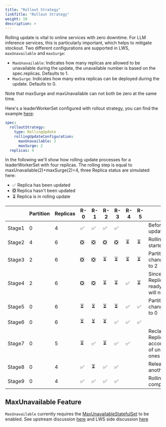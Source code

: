 ```yaml
---
title: "Rollout Strategy"
linkTitle: "Rollout Strategy"
weight: 10
description: >
---
```


Rolling update is vital to online services with zero downtime. For LLM inference services, this is particularly important, which helps to mitigate stockout. Two different configurations are supported in LWS, `maxUnavailable` and `maxSurge`:

- `MaxUnavailable`: Indicates how many replicas are allowed to be unavailable during the update, the unavailable number is based on the spec.replicas. Defaults to 1.
- `MaxSurge`: Indicates how many extra replicas can be deployed during the update. Defaults to 0.

Note that maxSurge and maxUnavailable can not both be zero at the same time.

Here's a leaderWorkerSet configured with rollout strategy, you can find the example [here](lws-rollout-strategy.yaml):

```yaml
spec:
  rolloutStrategy:
    type: RollingUpdate
    rollingUpdateConfiguration:
      maxUnavailable: 2
      maxSurge: 2
  replicas: 4
```

In the following we'll show how rolling update processes for a leaderWorkerSet with four replicas. The rolling step is equal to maxUnavailable(2)+maxSurge(2)=4, three Replica status are simulated here:

- ✅ Replica has been updated
- ❎ Replica hasn't been updated
- ⏳ Replica is in rolling update

|      | Partition | Replicas | R-0 |  R-1 | R-2 | R-3 | R-4 | R-5 | Note |
| ----------- | ----------- | ----------- | ----------- | ----------- | ----------- | ----------- | ----------- | ----------- | ----------- |
| Stage1      | 0 | 4 |  ✅   |  ✅ | ✅ | ✅ |  |  | Before rolling update |
| Stage2   | 4 | 6 |  ❎ | ❎ | ❎ | ❎ | ⏳ | ⏳ | Rolling update started |
| Stage3      | 2 | 6 |  ❎  |  ❎ | ⏳ | ⏳ | ⏳ | ⏳ | Partition changes from 4 to 2 |
| Stage4      | 2 | 6 |  ❎  |  ❎ | ⏳ | ⏳ | ✅ | ⏳ | Since the last Replica is not ready, Partition will not change |
| Stage5   | 0 | 6 |  ⏳ | ⏳ | ⏳ | ⏳ | ✅ | ✅ | Partition changes from 2 to 0 |
| Stage6      | 0 | 6 |  ⏳  |  ⏳ | ⏳ | ✅ | ✅ | ✅ |  |
| Stage7   | 0 | 5 |  ⏳ | ✅ | ⏳ | ✅ | ✅ | | Reclaim a Replica for the accommodation of unready ones |
| Stage8     | 0 | 4 |  ✅  | ⏳ |  ✅ | ✅ | | | Release another Replica |
| Stage9     | 0 | 4 |  ✅  | ✅ |  ✅ | ✅ | | | Rolling update completed |

## MaxUnavailable Feature
`MaxUnavailable` currently requires the [MaxUnavailableStatefulSet][max_unavailable] to be enabled. See upstream discussion [here][max_unavailable_enhancement] and LWS side discussion [here][lws_max_unavailable_enhancement]



[feature_gate]: https://kubernetes.io/docs/reference/command-line-tools-reference/feature-gates/
[start_ordinal]: https://kubernetes.io/docs/concepts/workloads/controllers/statefulset/#start-ordinal
[max_unavailable]: https://kubernetes.io/docs/concepts/workloads/controllers/statefulset/#maximum-unavailable-pods
[max_unavailable_enhancement]: https://github.com/kubernetes/enhancements/issues/961
[lws_max_unavailable_enhancement]: https://github.com/kubernetes-sigs/lws/issues/315